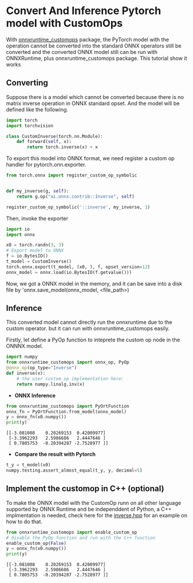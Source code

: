 # Convert And Inference Pytorch model with CustomOps

With [onnxruntime_customops](https://github.com/microsoft/onnxruntime-extensions) package, the PyTorch model with the operation cannot be converted into the standard ONNX operators still be converted and the converted ONNX model still can be run with ONNXRuntime, plus onnxruntime_customops package. This tutorial show it works

## Converting
Suppose there is a model which cannot be converted because there is no matrix inverse operation in ONNX standard opset. And the model will be defined like the following.


```python
import torch
import torchvision

class CustomInverse(torch.nn.Module):
    def forward(self, x):
        return torch.inverse(x) + x
```

To export this model into ONNX format, we need register a custom op handler for pytorch.onn.exporter.


```python
from torch.onnx import register_custom_op_symbolic


def my_inverse(g, self):
    return g.op("ai.onnx.contrib::Inverse", self)

register_custom_op_symbolic('::inverse', my_inverse, 1)
```

Then, invoke the exporter


```python
import io
import onnx

x0 = torch.randn(3, 3)
# Export model to ONNX
f = io.BytesIO()
t_model = CustomInverse()
torch.onnx.export(t_model, (x0, ), f, opset_version=12)
onnx_model = onnx.load(io.BytesIO(f.getvalue()))
```

Now, we got a ONNX model in the memory, and it can be save into a disk file by 'onnx.save_model(onnx_model, <file_path>)

## Inference
This converted model cannot directly run the onnxruntime due to the custom operator. but it can run with onnxruntime_customops easily.

Firstly, let define a PyOp function to inteprete the custom op node in the ONNNX model.


```python
import numpy
from onnxruntime_customops import onnx_op, PyOp
@onnx_op(op_type="Inverse")
def inverse(x):
    # the user custom op implementation here:
    return numpy.linalg.inv(x)

```

* **ONNX Inference**


```python
from onnxruntime_customops import PyOrtFunction
onnx_fn = PyOrtFunction.from_model(onnx_model)
y = onnx_fn(x0.numpy())
print(y)
```

    [[-3.081008    0.20269153  0.42009977]
     [-3.3962293   2.5986686   2.4447646 ]
     [ 0.7805753  -0.20394287 -2.7528977 ]]
    

* **Compare the result with Pytorch**


```python
t_y = t_model(x0)
numpy.testing.assert_almost_equal(t_y, y, decimal=5)
```

## Implement the customop in C++ (optional)
To make the ONNX model with the CustomOp runn on all other language supported by ONNX Runtime and be independdent of Python, a C++ implmentation is needed, check here for the [inverse.hpp](https://github.com/microsoft/onnxruntime-extensions/blob/main/operators/math/inverse.hpp) for an example on how to do that.


```python
from onnxruntime_customops import enable_custom_op
# disable the PyOp function and run with the C++ function
enable_custom_op(False)
y = onnx_fn(x0.numpy())
print(y)
```

    [[-3.081008    0.20269153  0.42009977]
     [-3.3962293   2.5986686   2.4447646 ]
     [ 0.7805753  -0.20394287 -2.7528977 ]]
    

